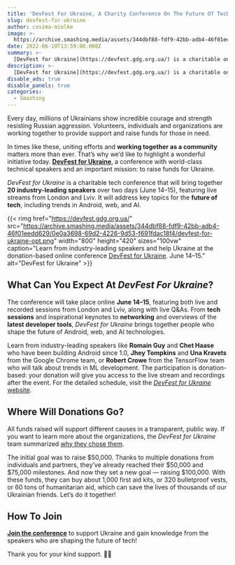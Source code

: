 ```yaml
---
title: 'DevFest For Ukraine, A Charity Conference On The Future Of Tech 🇺🇦'
slug: devfest-for-ukraine
author: cosima-mielke
image: >-
  https://archive.smashing.media/assets/344dbf88-fdf9-42bb-adb4-46f01eedd629/0e0a3698-69d2-4226-9d53-f691fdac18f4/devfest-for-ukraine-opt.png
date: 2022-06-10T13:59:00.000Z
summary: >-
  [DevFest for Ukraine](https://devfest.gdg.org.ua/) is a charitable online conference that will bring together 20 industry-leading tech speakers in support of Ukraine. June 14&ndash;15.
description: >-
  [DevFest for Ukraine](https://devfest.gdg.org.ua/) is a charitable online conference that will bring together 20 industry-leading tech speakers in support of Ukraine. June 14&ndash;15.
disable_ads: true
disable_panels: true
categories:
  - Smashing
---
```


<p>Every day, millions of Ukrainians show incredible courage and strength resisting Russian aggression. Volunteers, individuals and organizations are working together to provide support and raise funds for those in need.</p>

<p>In times like these, uniting efforts and <strong>working together as a community</strong> matters more than ever. That’s why we’d like to highlight a wonderful initiative today. <strong><a href="https://devfest.gdg.org.ua/">DevFest for Ukraine</a></strong>, a conference with world-class technical speakers and an important mission: to raise funds for Ukraine.</p>

<p><em>DevFest for Ukraine</em> is a charitable tech conference that will bring together <strong>20 industry-leading speakers</strong> over two days (June 14&ndash;15), featuring live streams from London and Lviv. It will address key topics for the <strong>future of tech</strong>, including trends in Android, web, and AI.</p>

{{< rimg href="https://devfest.gdg.org.ua/" src="https://archive.smashing.media/assets/344dbf88-fdf9-42bb-adb4-46f01eedd629/0e0a3698-69d2-4226-9d53-f691fdac18f4/devfest-for-ukraine-opt.png" width="800" height="420" sizes="100vw" caption="Learn from industry-leading speakers and help Ukraine at the donation-based online conference <a href='https://devfest.gdg.org.ua/'>DevFest for Ukraine</a>. June 14&ndash;15." alt="DevFest for Ukraine" >}}

<h2>What Can You Expect At <em>DevFest For Ukraine</em>?</h2>

<p>The conference will take place online <strong>June 14&ndash;15</strong>, featuring both live and recorded sessions from London and Lviv, along with live Q&amp;As. From <strong>tech sessions</strong> and inspirational keynotes to <strong>networking</strong> and overviews of the <strong>latest developer tools</strong>, <em>DevFest for Ukraine</em> brings together people who shape the future of Android, web, and AI technologies.</p> 

<p>Learn from industry-leading speakers like <strong>Romain Guy</strong> and <strong>Chet Haase</strong> who have been building Android since 1.0, <strong>Jhey Tompkins</strong> and <strong>Una Kravets</strong> from the Google Chrome team, or <strong>Robert Crowe</strong> from the TensorFlow team who will talk about trends in ML development. The participation is donation-based: your donation will give you access to the live stream and recordings after the event. For the detailed schedule, visit the <a href="https://devfest.gdg.org.ua/#schedule"><em>DevFest for Ukraine</em> website</a>.</p>

<h2>Where Will Donations Go?</h2>

<p>All funds raised will support different causes in a transparent, public way. If you want to learn more about the organizations, the <em>DevFest for Ukraine</em> team summarized <a href="https://devfest.gdg.org.ua/why-these-organizations/">why they chose them</a>.</p>

<p>The initial goal was to raise $50,000. Thanks to multiple donations from individuals and partners, they’ve already reached their $50,000 and $75,000 milestones. And now they set a new goal — raising $100,000. With these funds, they can buy about 1,000 first aid kits, or 320 bulletproof vests, or 60 tons of humanitarian aid, which can save the lives of thousands of our Ukrainian friends. Let’s do it together!</p>

<h2>How To Join</h2>

<p><a href="https://devfest.gdg.org.ua/"><strong>Join the conference</strong></a> to support Ukraine and gain knowledge from the speakers who are shaping the future of tech!</p>

<p>Thank you for your kind support. 💙💛</p>